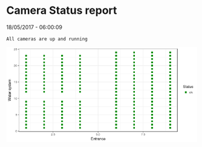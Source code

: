 Camera Status report
================
18/05/2017 - 06:00:09

    All cameras are up and running

![](camreport_files/figure-markdown_github/unnamed-chunk-2-1.png)

